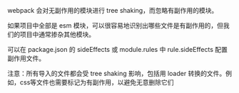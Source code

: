 webpack 会对无副作用的模块进行 tree shaking，而忽略有副作用的模块。

如果项目中全部是 esm 模块，可以很容易地识别出哪些文件是有副作用的，但我们的项目中通常掺杂其他模块。

可以在 package.json 的 sideEffects 或 module.rules 中 rule.sideEffects 配置副作用文件。

注意：所有导入的文件都会受 tree shaking 影响，包括用 loader 转换的文件。例如，css等文件也需要标记为有副作用，以避免无意删除它们



